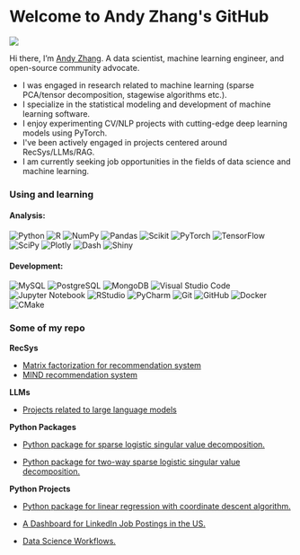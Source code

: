 # Welcome to Andy Zhang's GitHub

![](https://komarev.com/ghpvc/?username=andyzhangstat)

Hi there, I’m [Andy Zhang](https://github.com/andyzhangstat). A data scientist, machine learning engineer, and open-source community advocate.

- I was engaged in research related to machine learning (sparse PCA/tensor decomposition, stagewise algorithms etc.).
- I specialize in the statistical modeling and development of machine learning software.
- I enjoy experimenting CV/NLP projects with cutting-edge deep learning models using PyTorch.
- I've been actively engaged in projects centered around RecSys/LLMs/RAG.
- I am currently seeking job opportunities in the fields of data science and machine learning.


### Using and learning 
#### Analysis:
![Python](https://img.shields.io/badge/Python-3670A0?style=flat-square&logo=Python&logoColor=ffdd54)
![R](https://img.shields.io/badge/R-%23276DC3.svg?style=flat-square&logo=R&logoColor=white)
![NumPy](https://img.shields.io/badge/numpy-%23013243.svg?style=flat-square&logo=numpy&logoColor=white)
![Pandas](https://img.shields.io/badge/pandas-%23150458.svg?style=flat-square&logo=pandas&logoColor=white)
![Scikit](https://img.shields.io/badge/scikit_learn-F7931E?style=flat-square&logo=scikit-learn&logoColor=white)
![PyTorch](https://img.shields.io/badge/PyTorch-%23EE4C2C.svg?style=flat-square&logo=PyTorch&logoColor=white)
![TensorFlow](https://img.shields.io/badge/TensorFlow-%23FF6F00.svg?style=flat-square&logo=TensorFlow&logoColor=white)
![SciPy](https://img.shields.io/badge/SciPy-%230C55A5.svg?style=flat-square&logo=scipy&logoColor=%white)
![Plotly](https://img.shields.io/badge/Plotly-%233F4F75.svg?style=flat-square&logo=plotly&logoColor=white)
![Dash](https://img.shields.io/badge/Dash-008DE4?style=flat-square&logo=dash&logoColor=white)
![Shiny](https://img.shields.io/badge/Shiny-blue?style=flat-square&logo=RStudio&logoColor=white)


####  Development:
![MySQL](https://img.shields.io/badge/MySQL-%2300f.svg?style=flat-square&logo=MySQL&logoColor=white)
![PostgreSQL](https://img.shields.io/badge/-PostgreSQL-336791?style=flat-square&logo=postgresql&logoColor=white)
![MongoDB](https://img.shields.io/badge/-MongoDB-47A248?style=flat-square&logo=mongodb&logoColor=white)
![Visual Studio Code](https://img.shields.io/badge/-VSCode-007ACC?style=flat-square&logo=visual-studio-code&logoColor=white)
![Jupyter Notebook](https://img.shields.io/badge/Jupyter-F37626.svg?style=flat-square&logo=Jupyter&logoColor=white)
![RStudio](https://img.shields.io/badge/RStudio-4285F4?style=flat-square&logo=rstudio&logoColor=white)
![PyCharm](https://img.shields.io/badge/PyCharm-143?style=flat-square&logo=PyCharm&logoColor=black&color=black&labelColor=green)
![Git](https://img.shields.io/badge/-Git-black?style=flat-square&logo=git)
![GitHub](https://img.shields.io/badge/-GitHub-181717?style=flat-square&logo=github)
![Docker](https://img.shields.io/badge/-Docker-2496ED?style=flat-square&logo=docker&logoColor=white)
![CMake](https://img.shields.io/badge/CMake-%23008FBA.svg?style=flat-square&logo=cmake&logoColor=white)



### Some of my repo 


**RecSys**

- [Matrix factorization for recommendation system](https://github.com/andyzhangstat/MovieLens_Rec_Sys)
- [MIND recommendation system](https://github.com/andyzhangstat/MIND_Rec_Sys)

**LLMs**

- [Projects related to large language models](https://github.com/andyzhangstat/RAG4fun)




**Python Packages**

- [Python package for sparse logistic singular value decomposition.](https://github.com/andyzhangstat/SLSVD)

- [Python package for two-way sparse logistic singular value decomposition.](https://github.com/andyzhangstat/SLSVD2)


**Python Projects** 

- [Python package for linear regression with coordinate descent algorithm.](https://github.com/UBC-MDS/lr_cd)

- [A Dashboard for LinkedIn Job Postings in the US.](https://github.com/UBC-MDS/DSCI-532_2024_21_Job-Postings)

- [Data Science Workflows.](https://github.com/UBC-MDS/stock_price_direction_prediction_from_interest_and_inflation_rate)



